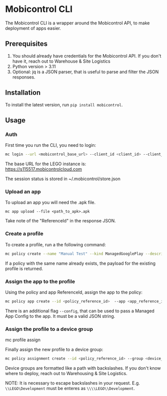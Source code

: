 # Mobicontrol CLI

The Mobicontrol CLI is a wrapper around the Mobicontrol API, to make deployment of apps easier.

## Prerequisites

1. You should already have credentials for the Mobicontrol API. If you don't have it, reach out to Warehouse & Site Logistics
2. Python version > 3.11
3. Optional: jq is a JSON parser, that is useful to parse and filter the JSON responses.

## Installation

To install the latest version, run `pip install mobicontrol`.

## Usage

### Auth

First time you run the CLI, you need to login:

```bash
mc login --url <mobicontrol_base_url> --client_id <client_id> --client_secret <client_secret> --username <username> --password <password>
```

The base URL for the LEGO instance is: https://s115517.mobicontrolcloud.com

The session status is stored in ~/.mobicontrol/store.json

### Upload an app

To upload an app you will need the .apk file.

```
mc app upload --file <path_to_apk>.apk
```

Take note of the "ReferenceId" in the response JSON.

### Create a profile

To create a profile, run a the following command:

```bash
mc policy create --name "Manual Test" --kind ManagedGooglePlay --description "Manual test profile from MC API"
```

If a policy with the same name already exists, the payload for the existing profile is returned.

### Assign the app to the profile

Using the policy and app ReferenceId, assign the app to the policy:

```bash
mc policy app create --id <policy_reference_id>  --app <app_reference_id>
```

There is an additional flag `--config`, that can be used to pass a Managed App Config to the app. It must be a valid JSON string.

### Assign the profile to a device group

mc profile assign

Finally assign the new profile to a device group:

```bash
mc policy assignment create --id <policy_reference_id> --group <device_group_path>
```

Device groups are formatted like a path with backslashes. If you don't know where to deploy, reach out to Warehousing & Site Logistics.

NOTE: It is necessary to escape backslashes in your request. E.g. `\\LEGO\Development` must be enteres as `\\\\LEGO\\Development`.
